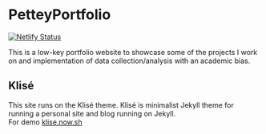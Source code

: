 # PetteyPortfolio
[![Netlify Status](https://api.netlify.com/api/v1/badges/77903dd0-e1cd-4ca5-b2f9-4100d9387d26/deploy-status)](https://app.netlify.com/sites/anguspettey/deploys)

This is a low-key portfolio website to showcase some of the projects I work on and implementation of data collection/analysis with an academic bias.

## Klisé

This site runs on the Klisé theme.
Klisé is minimalist Jekyll theme for running a personal site and blog running on Jekyll.<br>
For demo <a href="https://klise.now.sh" target="_blank" rel="noopener">klise.now.sh</a>
